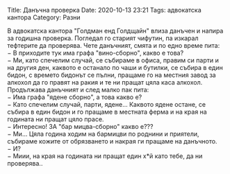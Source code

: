 Title: Данъчна проверка
Date: 2020-10-13 23:21
Tags: адвокатска кантора
Category: Разни

В адвокатска кантора "Голдман енд Голдщайн" влиза данъчен и напира за годишна проверка. Погледал го старият чифутин, па изкарал тефтерите да проверява. Чете данъчният, смята и по едно време пита:  
&minus; В приходите тук има графа "вино-сборно", какво е това?  
&minus; Ми, като спечелим случай, се събираме в офиса, правим си парти и на другия ден, каквото е останало по чаши и бутилки, се събира в един бидон, с времето бидонът се пълни, пращаме го на местния завод за алкохол да го правят на ракия и те ни пращат цяла каса алкохол.  
Продължава данъчният и след малко пак пита:  
&minus; Има графа "ядене сборно", а това какво е?  
&minus; Като спечелим случай, парти, ядене... Каквото ядене остане, се събира в един бидон и го пращаме в местната ферма и на края на годината ни пращат цяло прасе.  
&minus; Интересно! ЗА "бар мицва-сборно" какво е???  
&minus; Ми... Цяла година ходим на бармицви по роднини и приятели, събираме кожите от обрязването и накрая ги пращаме на данъчното.  
&minus; И?  
&minus; Миии, на края на годината ни пращат един х*й като тебе, да ни проверява..